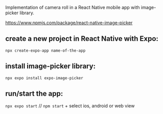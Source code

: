 Implementation of camera roll in a React Native mobile app with image-picker library.

https://www.npmjs.com/package/react-native-image-picker 

## create a new project in React Native with Expo: 

`npx create-expo-app name-of-the-app`

## install image-picker library:

`npx expo install expo-image-picker`

## run/start the app:

`npx expo start` // `npm start` + select ios, android or web view
